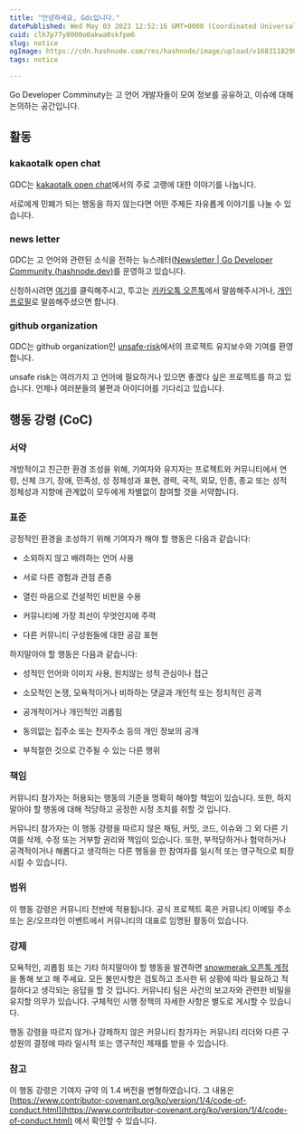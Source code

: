 ```yaml
---
title: "안녕하세요, Gdc입니다."
datePublished: Wed May 03 2023 12:52:16 GMT+0000 (Coordinated Universal Time)
cuid: clh7p77y8000o0akwa0skfpm6
slug: notice
ogImage: https://cdn.hashnode.com/res/hashnode/image/upload/v1683118298495/96820bf7-9c74-4dbb-a0fc-8ac8e5ceceac.png
tags: notice

---
```


Go Developer Comminuty는 고 언어 개발자들이 모여 정보를 공유하고, 이슈에 대해 논의하는 공간입니다.

## 활동

### kakaotalk open chat

GDC는 [kakaotalk open chat](https://open.kakao.com/o/gdclanguage)에서의 주로 고랭에 대한 이야기를 나눕니다.

서로에게 민폐가 되는 행동을 하지 않는다면 어떤 주제든 자유롭게 이야기를 나눌 수 있습니다.

### news letter

GDC는 고 언어와 관련된 소식을 전하는 뉴스레터([Newsletter | Go Developer Community (](https://gdc.hashnode.dev/newsletter)[hashnode.dev](http://hashnode.dev)[)](https://gdc.hashnode.dev/newsletter)를 운영하고 있습니다.

신청하시려면 [여기](https://page.stibee.com/subscriptions/226008?groupids=219174)를 클릭해주시고, 투고는 [카카오톡 오픈톡](https://open.kakao.com/o/gdclanguage)에서 말씀해주시거나, [개인 프로필](https://open.kakao.com/me/snowmerak)로 말씀해주셨으면 합니다.

### github organization

GDC는 github organization인 [unsafe-risk](https://github.com/unsafe-risk)에서의 프로젝트 유지보수와 기여를 환영합니다.

unsafe risk는 여러가지 고 언어에 필요하거나 있으면 좋겠다 싶은 프로젝트를 하고 있습니다. 언제나 여러분들의 불편과 아이디어를 기다리고 있습니다.

## 행동 강령 (CoC)

### 서약

개방적이고 친근한 환경 조성을 위해, 기여자와 유지자는 프로젝트와 커뮤니티에서 연령, 신체 크기, 장애, 민족성, 성 정체성과 표현, 경력, 국적, 외모, 인종, 종교 또는 성적 정체성과 지향에 관계없이 모두에게 차별없이 참여할 것을 서약합니다.

### 표준

긍정적인 환경을 조성하기 위해 기여자가 해야 할 행동은 다음과 같습니다:

* 소외하지 않고 배려하는 언어 사용
    
* 서로 다른 경험과 관점 존중
    
* 열린 마음으로 건설적인 비판을 수용
    
* 커뮤니티에 가장 최선이 무엇인지에 주력
    
* 다른 커뮤니티 구성원들에 대한 공감 표현
    

하지말아야 할 행동은 다음과 같습니다:

* 성적인 언어와 이미지 사용, 원치않는 성적 관심이나 접근
    
* 소모적인 논쟁, 모욕적이거나 비하하는 댓글과 개인적 또는 정치적인 공격
    
* 공개적이거나 개인적인 괴롭힘
    
* 동의없는 집주소 또는 전자주소 등의 개인 정보의 공개
    
* 부적절한 것으로 간주될 수 있는 다른 행위
    

### 책임

커뮤니티 참가자는 허용되는 행동의 기준을 명확히 해야할 책임이 있습니다. 또한, 하지말아야 할 행동에 대해 적당하고 공정한 시정 조치를 취할 것 입니다.

커뮤니티 참가자는 이 행동 강령을 따르지 않은 채팅, 커밋, 코드, 이슈와 그 외 다른 기여를 삭제, 수정 또는 거부할 권리와 책임이 있습니다. 또한, 부적당하거나 험악하거나 공격적이거나 해롭다고 생각하는 다른 행동을 한 참여자를 일시적 또는 영구적으로 퇴장시킬 수 있습니다.

### 범위

이 행동 강령은 커뮤니티 전반에 적용됩니다. 공식 프로젝트 혹은 커뮤니티 이메일 주소 또는 온/오프라인 이벤트에서 커뮤니티의 대표로 임명된 활동이 있습니다.

### 강제

모욕적인, 괴롭힘 또는 기타 하지말아야 할 행동을 발견하면 [snowmerak 오픈톡 계정](https://open.kakao.com/me/snowmerak)을 통해 보고 해 주세요. 모든 불만사항은 검토하고 조사한 뒤 상황에 따라 필요하고 적절하다고 생각되는 응답을 할 것 입니다. 커뮤니티 팀은 사건의 보고자와 관련한 비밀을 유지할 의무가 있습니다. 구체적인 시행 정책의 자세한 사항은 별도로 게시할 수 있습니다.

행동 강령을 따르지 않거나 강제하지 않은 커뮤니티 참가자는 커뮤니티 리더와 다른 구성원의 결정에 따라 일시적 또는 영구적인 제재를 받을 수 있습니다.

### 참고

이 행동 강령은 기여자 규약 의 1.4 버전을 변형하였습니다. 그 내용은 [https://www.contributor-covenant.org/ko/version/1/4/code-of-conduct.html](https://www.contributor-covenant.org/ko/version/1/4/code-of-conduct.html) 에서 확인할 수 있습니다.
